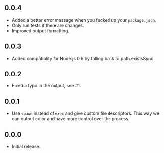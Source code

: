 ## 0.0.4
- Added a better error message when you fucked up your `package.json`.
- Only run tests if there are changes.
- Improved output formatting.

## 0.0.3
- Added compatiblity for Node.js 0.6 by falling back to path.existsSync.

## 0.0.2
- Fixed a typo in the output, see #1.

## 0.0.1
- Use `spawn` instead of `exec` and give custom file descriptors. This way we
  can output color and have more control over the process.

## 0.0.0
- Initial release.
